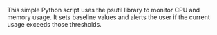 This simple Python script uses the psutil library to monitor CPU and memory usage. It sets baseline values and alerts the user if the current usage exceeds those thresholds. 
